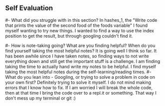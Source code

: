 ## Self Evaluation

#- What did you struggle with in this section?
In hashes_1, the "Write code that prints the value of the second food of the foods variable" I found myself
wanting to try new things. I wanted to find a way to use the index position to get the result, but through googling couldn't find it.

#- How is note-taking going? What are you finding helpful? When do you find yourself taking the most helpful notes?
It is going well I think so far. It has been awhile since I have taken notes, so finding ways to not write everything down
and still get the important stuff is a challenge. I am finding taking the time to actually hand write my notes to be helpful.
I find myself taking the most helpful notes during the self-learning/reading times.
#- What do you lean into - Googling, or trying to solve a problem in code on your own first?
Definitely trying to solve it myself. I do not mind making errors that I know how to fix. If I am worried
I will break the whole code, then at that time I bring the code over to a repl.it or something. That
way I don't mess up my terminal or git :)
